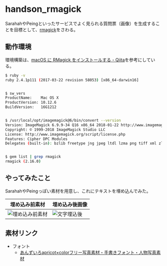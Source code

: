 # handson_rmagick

SarahahやPeingといったサービスでよく見られる質問票（画像）を生成することを目標として、[rmagick](https://github.com/rmagick/rmagick)をさわる。

## 動作環境

環境構築は、[macOS に RMagick をインストールする - Qiita](https://qiita.com/niwasawa/items/1144f20a9f2de4b76977)を参考にしている。

```bash
$ ruby -v
ruby 2.4.1p111 (2017-03-22 revision 58053) [x86_64-darwin16]


$ sw_vers
ProductName:	Mac OS X
ProductVersion:	10.12.6
BuildVersion:	16G1212


$ /usr/local/opt/imagemagick@6/bin/convert --version
Version: ImageMagick 6.9.9-34 Q16 x86_64 2018-01-22 http://www.imagemagick.org
Copyright: © 1999-2018 ImageMagick Studio LLC
License: http://www.imagemagick.org/script/license.php
Features: Cipher DPC Modules
Delegates (built-in): bzlib freetype jng jpeg ltdl lzma png tiff xml zlib


$ gem list | grep rmagick
rmagick (2.16.0)
```

## やってみたこと

SarahahやPeingっぽい素材を用意し、これにテキストを埋め込んでみた。

|埋め込み前素材|埋め込み後画像|
|---|---|
|![埋め込み前素材](https://github.com/rkonno/handson_rmagick/blob/master/img/message_card.png?raw=true)|![文字埋込後](https://github.com/rkonno/handson_rmagick/blob/master/export/char_insertion.png?raw=true)|

## 素材リンク

- フォント
    - [あんずいろapricot×colorフリー写真素材・手書きフォント・人物写真素材](http://www8.plala.or.jp/p_dolce/)